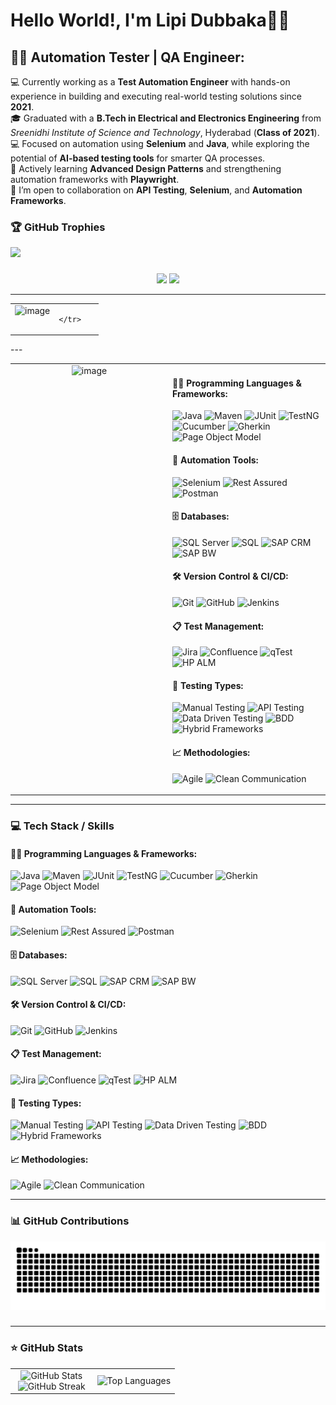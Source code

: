 # Hello World!, I'm Lipi Dubbaka👋🏼  

## 🕵️‍♂️ Automation Tester | QA Engineer:

💻 Currently working as a <strong>Test Automation Engineer</strong> with hands-on experience in building and executing real-world testing solutions since <strong>2021</strong>. <br>
🎓 Graduated with a <strong>B.Tech in Electrical and Electronics Engineering</strong> from <em>Sreenidhi Institute of Science and Technology</em>, Hyderabad (<strong>Class of 2021</strong>). <br>
💻 Focused on automation using <strong>Selenium</strong> and <strong>Java</strong>, while exploring the potential of <strong>AI-based testing tools</strong> for smarter QA processes. <br>
🌱 Actively learning <strong>Advanced Design Patterns</strong> and strengthening automation frameworks with <strong>Playwright</strong>. <br>
👯 I’m open to collaboration on <strong>API Testing</strong>, <strong>Selenium</strong>, and <strong>Automation Frameworks</strong>. 

### 🏆 GitHub Trophies
<img src="https://github-profile-trophy.vercel.app/?username=AuTeLipi&theme=kimbie_dark" />

###

<!-- Gmail - Replace with your actual email -->
<div align="center">
  <a href="mailto:lipipgm@gmail.com"><img src="https://img.shields.io/badge/Gmail-D14836?style=for-the-badge&logo=gmail&logoColor=white&color=black" /></a>
  <a href="https://www.linkedin.com/in/lipidubbaka"><img src="https://img.shields.io/badge/LinkedIn-%2312100E.svg?&style=for-the-badge&logo=linkedin&logoColor=white&color=black" /></a>
 <!-- <a href="https://aal1x-jobhub.github.io/jobhub-landing/"><img src="https://img.shields.io/badge/Website-%23.svg?&style=for-the-badge&logo=www&logoColor=white&color=black" /></a> -->
</div>

---
<table>
  <tr>
    <td width="50%" valign="top" align="center">
<img width="550" height="532" alt="image" src="https://github.com/user-attachments/assets/fd0daaa8-6bf4-4bf6-b0e3-77766bcb72d6"/>
    </td>
     <td width="50%" valign="top">
       
    </tr>
</table>
---

<!-- Tech Stack and Image Side-by-Side -->

<table>
  <tr>
    <!-- Image on the Left -->
    <td width="50%" valign="top" align="center">
      <img width="550" height="932" alt="image" src="https://github.com/user-attachments/assets/fd0daaa8-6bf4-4bf6-b0e3-77766bcb72d6"/>
    </td>
    <!-- Tech Stack on the Right -->
    <td width="50%" valign="top">
      <h4>🧑‍💻 Programming Languages & Frameworks:</h4>
      <p>
        <img alt="Java" src="https://img.shields.io/badge/-Java-%23ED8B00?style=flat-square&logo=openjdk&logoColor=white" />
        <img alt="Maven" src="https://img.shields.io/badge/-Maven-C71A36?style=flat-square&logo=apachemaven&logoColor=white" />
        <img alt="JUnit" src="https://img.shields.io/badge/-JUnit-25A162?style=flat-square&logo=junit5&logoColor=white" />
        <img alt="TestNG" src="https://img.shields.io/badge/-TestNG-%23FF8C00?style=flat-square" />
        <img alt="Cucumber" src="https://img.shields.io/badge/-Cucumber-23D96C?style=flat-square&logo=cucumber&logoColor=white" />
        <img alt="Gherkin" src="https://img.shields.io/badge/-Gherkin-5C2D91?style=flat-square" />
        <img alt="Page Object Model" src="https://img.shields.io/badge/-Page%20Object%20Model-00BFFF?style=flat-square" />
      </p>
      <h4>🤖 Automation Tools:</h4>
      <p>
        <img alt="Selenium" src="https://img.shields.io/badge/-Selenium-43B02A?style=flat-square&logo=selenium&logoColor=white" />
        <img alt="Rest Assured" src="https://img.shields.io/badge/-Rest%20Assured-4E8C7F?style=flat-square" />
        <img alt="Postman" src="https://img.shields.io/badge/-Postman-FF6C37?style=flat-square&logo=postman&logoColor=white" />
      </p>
      <h4>🗄️ Databases:</h4>
      <p>
        <img alt="SQL Server" src="https://img.shields.io/badge/-SQL%20Server-CC2927?style=flat-square&logo=microsoftsqlserver&logoColor=white" />
        <img alt="SQL" src="https://img.shields.io/badge/-SQL-4479A1?style=flat-square" />
        <img alt="SAP CRM" src="https://img.shields.io/badge/-SAP%20CRM-0FAAFF?style=flat-square" />
        <img alt="SAP BW" src="https://img.shields.io/badge/-SAP%20BW-203864?style=flat-square" />
      </p>
      <h4>🛠️ Version Control & CI/CD:</h4>
      <p>
        <img alt="Git" src="https://img.shields.io/badge/-Git-E44C30?style=flat-square&logo=git&logoColor=white" />
        <img alt="GitHub" src="https://img.shields.io/badge/-GitHub-181717?style=flat-square&logo=github&logoColor=white" />
        <img alt="Jenkins" src="https://img.shields.io/badge/-Jenkins-D24939?style=flat-square&logo=jenkins&logoColor=white" />
      </p>
      <h4>📋 Test Management:</h4>
      <p>
        <img alt="Jira" src="https://img.shields.io/badge/-Jira-0052CC?style=flat-square&logo=jira&logoColor=white" />
        <img alt="Confluence" src="https://img.shields.io/badge/-Confluence-172B4D?style=flat-square&logo=confluence&logoColor=white" />
        <img alt="qTest" src="https://img.shields.io/badge/-qTest-5A4FCF?style=flat-square" />
        <img alt="HP ALM" src="https://img.shields.io/badge/-HP%20ALM-0066CC?style=flat-square" />
      </p>
      <h4>🧪 Testing Types:</h4>
      <p>
        <img alt="Manual Testing" src="https://img.shields.io/badge/-Manual%20Testing-3A3A3A?style=flat-square" />
        <img alt="API Testing" src="https://img.shields.io/badge/-API%20Testing-FF6C37?style=flat-square" />
        <img alt="Data Driven Testing" src="https://img.shields.io/badge/-Data%20Driven%20Testing-3949AB?style=flat-square" />
        <img alt="BDD" src="https://img.shields.io/badge/-BDD-50C878?style=flat-square" />
        <img alt="Hybrid Frameworks" src="https://img.shields.io/badge/-Hybrid%20Frameworks-0088CC?style=flat-square" />
      </p>
      <h4>📈 Methodologies:</h4>
      <p>
        <img alt="Agile" src="https://img.shields.io/badge/-Agile-F15A24?style=flat-square&logo=scrumalliance&logoColor=white" />
        <img alt="Clean Communication" src="https://img.shields.io/badge/-Clean%20Communication-00BFFF?style=flat-square" />
      </p>
    </td>
  </tr>
</table>


---

### 💻 Tech Stack / Skills 

  <!-- Programming Languages & Frameworks -->
  #### 🧑‍💻 Programming Languages & Frameworks:
  
  <p>
  <img alt="Java" src="https://img.shields.io/badge/-Java-%23ED8B00?style=flat-square&logo=openjdk&logoColor=white" />
  <img alt="Maven" src="https://img.shields.io/badge/-Maven-C71A36?style=flat-square&logo=apachemaven&logoColor=white" />
  <img alt="JUnit" src="https://img.shields.io/badge/-JUnit-25A162?style=flat-square&logo=junit5&logoColor=white" />
  <img alt="TestNG" src="https://img.shields.io/badge/-TestNG-%23FF8C00?style=flat-square" />
  <img alt="Cucumber" src="https://img.shields.io/badge/-Cucumber-23D96C?style=flat-square&logo=cucumber&logoColor=white" />
  <img alt="Gherkin" src="https://img.shields.io/badge/-Gherkin-5C2D91?style=flat-square" />
  <img alt="Page Object Model" src="https://img.shields.io/badge/-Page%20Object%20Model-00BFFF?style=flat-square" />
  </p>


  <!-- Automation Tools -->
  #### 🤖 Automation Tools:
  <p>
  <img alt="Selenium" src="https://img.shields.io/badge/-Selenium-43B02A?style=flat-square&logo=selenium&logoColor=white" />
  <img alt="Rest Assured" src="https://img.shields.io/badge/-Rest%20Assured-4E8C7F?style=flat-square" />
  <img alt="Postman" src="https://img.shields.io/badge/-Postman-FF6C37?style=flat-square&logo=postman&logoColor=white" />
  </p>

  <!-- Databases -->
  #### 🗄️ Databases:
  <p>
  <img alt="SQL Server" src="https://img.shields.io/badge/-SQL%20Server-CC2927?style=flat-square&logo=microsoftsqlserver&logoColor=white" />
  <img alt="SQL" src="https://img.shields.io/badge/-SQL-4479A1?style=flat-square" />
  <img alt="SAP CRM" src="https://img.shields.io/badge/-SAP%20CRM-0FAAFF?style=flat-square" />
  <img alt="SAP BW" src="https://img.shields.io/badge/-SAP%20BW-203864?style=flat-square" />
  </p>

  <!-- Version Control & CI/CD -->
  #### 🛠️ Version Control & CI/CD:
  <p>
  <img alt="Git" src="https://img.shields.io/badge/-Git-E44C30?style=flat-square&logo=git&logoColor=white" />
  <img alt="GitHub" src="https://img.shields.io/badge/-GitHub-181717?style=flat-square&logo=github&logoColor=white" />
  <img alt="Jenkins" src="https://img.shields.io/badge/-Jenkins-D24939?style=flat-square&logo=jenkins&logoColor=white" />
  </p>
  
  <!-- Test Management -->
  #### 📋 Test Management:
  <p>
  <img alt="Jira" src="https://img.shields.io/badge/-Jira-0052CC?style=flat-square&logo=jira&logoColor=white" />
  <img alt="Confluence" src="https://img.shields.io/badge/-Confluence-172B4D?style=flat-square&logo=confluence&logoColor=white" />
  <img alt="qTest" src="https://img.shields.io/badge/-qTest-5A4FCF?style=flat-square" />
  <img alt="HP ALM" src="https://img.shields.io/badge/-HP%20ALM-0066CC?style=flat-square" />
  </p>

  <!-- Testing Types -->
  #### 🧪 Testing Types:
  <p>
  <img alt="Manual Testing" src="https://img.shields.io/badge/-Manual%20Testing-3A3A3A?style=flat-square" />
  <img alt="API Testing" src="https://img.shields.io/badge/-API%20Testing-FF6C37?style=flat-square" />
  <img alt="Data Driven Testing" src="https://img.shields.io/badge/-Data%20Driven%20Testing-3949AB?style=flat-square" />
  <img alt="BDD" src="https://img.shields.io/badge/-BDD-50C878?style=flat-square" />
  <img alt="Hybrid Frameworks" src="https://img.shields.io/badge/-Hybrid%20Frameworks-0088CC?style=flat-square" />
  </p>

  <!-- Methodologies -->
  #### 📈 Methodologies:
  <p>
  <img alt="Agile" src="https://img.shields.io/badge/-Agile-F15A24?style=flat-square&logo=scrumalliance&logoColor=white" />
  <img alt="Clean Communication" src="https://img.shields.io/badge/-Clean%20Communication-00BFFF?style=flat-square" />
  </p>

---

### 📊 GitHub Contributions

<picture>
  <source media="(prefers-color-scheme: dark)" srcset="https://raw.githubusercontent.com/AuTeLipi/AuTeLipi/output/github-snake-dark.svg" />
  <source media="(prefers-color-scheme: light)" srcset="https://raw.githubusercontent.com/AuTeLipi/AuTeLipi/output/github-snake.svg" />
  <img alt="github-snake" src="https://raw.githubusercontent.com/AuTeLipi/AuTeLipi/output/github-snake.svg" />
</picture>

###

---
<!-- Github Stats -->
### ⭐ GitHub Stats

<p align="center">
  <table align="center">
    <tr>
      <td width="50%" align="center">
        <img src="https://github-readme-stats.vercel.app/api?username=AuTeLipi&theme=nightowl&show_icons=true&count_private=true" alt="GitHub Stats" />
        <br>
        <img src="https://github-readme-streak-stats.herokuapp.com/?user=AuTeLipi&theme=nightowl&hide_border=false" alt="GitHub Streak" />
      </td>
      <td width="50%" align="center">
        <img src="https://github-readme-stats.vercel.app/api/top-langs/?username=AuTeLipi&theme=nightowl&hide_border=false&langs_count=10" alt="Top Languages" />
      </td>
    </tr>
  </table>
</p>


